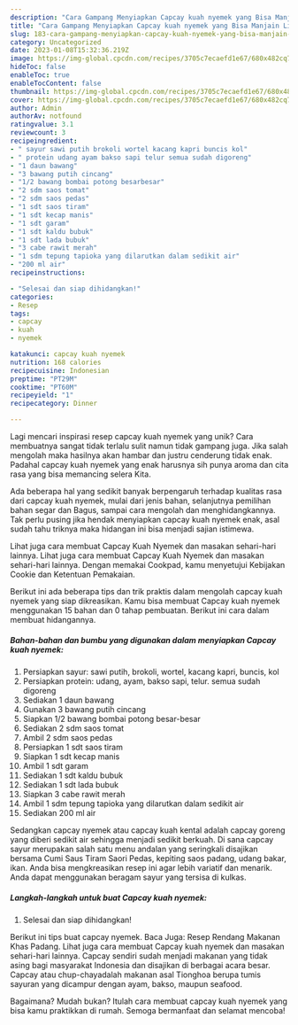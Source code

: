 ```yaml
---
description: "Cara Gampang Menyiapkan Capcay kuah nyemek yang Bisa Manjain Lidah"
title: "Cara Gampang Menyiapkan Capcay kuah nyemek yang Bisa Manjain Lidah"
slug: 183-cara-gampang-menyiapkan-capcay-kuah-nyemek-yang-bisa-manjain-lidah
category: Uncategorized
date: 2023-01-08T15:32:36.219Z
image: https://img-global.cpcdn.com/recipes/3705c7ecaefd1e67/680x482cq70/capcay-kuah-nyemek-foto-resep-utama.jpg
hideToc: false
enableToc: true
enableTocContent: false
thumbnail: https://img-global.cpcdn.com/recipes/3705c7ecaefd1e67/680x482cq70/capcay-kuah-nyemek-foto-resep-utama.jpg
cover: https://img-global.cpcdn.com/recipes/3705c7ecaefd1e67/680x482cq70/capcay-kuah-nyemek-foto-resep-utama.jpg
author: Admin
authorAv: notfound
ratingvalue: 3.1
reviewcount: 3
recipeingredient:
- " sayur sawi putih brokoli wortel kacang kapri buncis kol"
- " protein udang ayam bakso sapi telur semua sudah digoreng"
- "1 daun bawang"
- "3 bawang putih cincang"
- "1/2 bawang bombai potong besarbesar"
- "2 sdm saos tomat"
- "2 sdm saos pedas"
- "1 sdt saos tiram"
- "1 sdt kecap manis"
- "1 sdt garam"
- "1 sdt kaldu bubuk"
- "1 sdt lada bubuk"
- "3 cabe rawit merah"
- "1 sdm tepung tapioka yang dilarutkan dalam sedikit air"
- "200 ml air"
recipeinstructions:

- "Selesai dan siap dihidangkan!"
categories:
- Resep
tags:
- capcay
- kuah
- nyemek

katakunci: capcay kuah nyemek 
nutrition: 168 calories
recipecuisine: Indonesian
preptime: "PT29M"
cooktime: "PT60M"
recipeyield: "1"
recipecategory: Dinner

---
```





Lagi mencari inspirasi resep capcay kuah nyemek yang unik? Cara membuatnya sangat tidak terlalu sulit namun tidak gampang juga. Jika salah mengolah maka hasilnya akan hambar dan justru cenderung tidak enak. Padahal capcay kuah nyemek yang enak harusnya sih punya aroma dan cita rasa yang bisa memancing selera Kita.





Ada beberapa hal yang sedikit banyak berpengaruh terhadap kualitas rasa dari capcay kuah nyemek, mulai dari jenis bahan, selanjutnya pemilihan bahan segar dan Bagus, sampai cara mengolah dan menghidangkannya. Tak perlu pusing jika hendak menyiapkan capcay kuah nyemek enak,      asal sudah tahu triknya maka hidangan ini bisa menjadi sajian istimewa.














Lihat juga cara membuat Capcay Kuah Nyemek dan masakan sehari-hari lainnya. Lihat juga cara membuat Capcay Kuah Nyemek dan masakan sehari-hari lainnya. Dengan memakai Cookpad, kamu menyetujui Kebijakan Cookie dan Ketentuan Pemakaian.






Berikut ini ada beberapa tips dan trik praktis dalam mengolah capcay kuah nyemek yang siap dikreasikan. Kamu bisa membuat Capcay kuah nyemek menggunakan 15 bahan dan 0 tahap pembuatan. Berikut ini cara dalam membuat hidangannya.

<!--inarticleads1-->

##### Bahan-bahan dan bumbu yang digunakan dalam menyiapkan Capcay kuah nyemek:

1. Persiapkan  sayur: sawi putih, brokoli, wortel, kacang kapri, buncis, kol
1. Persiapkan  protein: udang, ayam, bakso sapi, telur. semua sudah digoreng
1. Sediakan 1 daun bawang
1. Gunakan 3 bawang putih cincang
1. Siapkan 1/2 bawang bombai potong besar-besar
1. Sediakan 2 sdm saos tomat
1. Ambil 2 sdm saos pedas
1. Persiapkan 1 sdt saos tiram
1. Siapkan 1 sdt kecap manis
1. Ambil 1 sdt garam
1. Sediakan 1 sdt kaldu bubuk
1. Sediakan 1 sdt lada bubuk
1. Siapkan 3 cabe rawit merah
1. Ambil 1 sdm tepung tapioka yang dilarutkan dalam sedikit air
1. Sediakan 200 ml air


Sedangkan capcay nyemek atau capcay kuah kental adalah capcay goreng yang diberi sedikit air sehingga menjadi sedikit berkuah. Di sana capcay sayur merupakan salah satu menu andalan yang seringkali disajikan bersama Cumi Saus Tiram Saori Pedas, kepiting saos padang, udang bakar, ikan. Anda bisa mengkreasikan resep ini agar lebih variatif dan menarik. Anda dapat menggunakan beragam sayur yang tersisa di kulkas. 

<!--inarticleads2-->

##### Langkah-langkah untuk buat Capcay kuah nyemek:


1. Selesai dan siap dihidangkan!

Berikut ini tips buat capcay nyemek. Baca Juga: Resep Rendang Makanan Khas Padang. Lihat juga cara membuat Capcay kuah nyemek dan masakan sehari-hari lainnya. Capcay sendiri sudah menjadi makanan yang tidak asing bagi masyarakat Indonesia dan disajikan di berbagai acara besar. Capcay atau chup-chayadalah makanan asal Tionghoa berupa tumis sayuran yang dicampur dengan ayam, bakso, maupun seafood. 

Bagaimana? Mudah bukan? Itulah cara membuat capcay kuah nyemek yang bisa kamu praktikkan di rumah. Semoga bermanfaat dan selamat mencoba!
